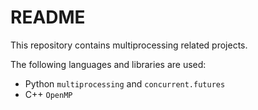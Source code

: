 # README

This repository contains multiprocessing related projects.

The following languages and libraries are used:

- Python `multiprocessing` and `concurrent.futures`
- C++ `OpenMP`
